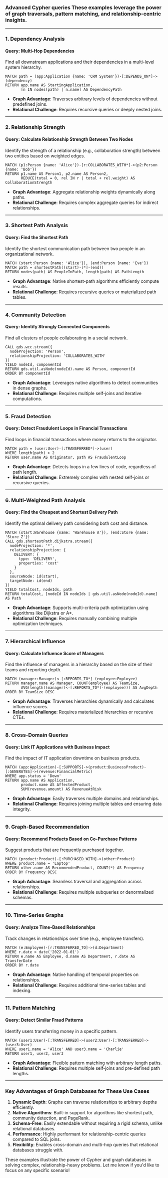 ### **Advanced Cypher queries** These examples leverage the power of graph traversals, pattern matching, and relationship-centric insights.

---

### **1. Dependency Analysis**
#### **Query: Multi-Hop Dependencies**
Find all downstream applications and their dependencies in a multi-level system hierarchy.

```cypher
MATCH path = (app:Application {name: 'CRM System'})-[:DEPENDS_ON*]->(dependency)
RETURN app.name AS StartingApplication, 
       [n IN nodes(path) | n.name] AS DependencyPath
```
- **Graph Advantage**: Traverses arbitrary levels of dependencies without predefined joins.
- **Relational Challenge**: Requires recursive queries or deeply nested joins.

---

### **2. Relationship Strength**
#### **Query: Calculate Relationship Strength Between Two Nodes**
Identify the strength of a relationship (e.g., collaboration strength) between two entities based on weighted edges.

```cypher
MATCH (p1:Person {name: 'Alice'})-[r:COLLABORATES_WITH*]->(p2:Person {name: 'Bob'})
RETURN p1.name AS Person1, p2.name AS Person2, 
       REDUCE(total = 0, rel IN r | total + rel.weight) AS CollaborationStrength
```
- **Graph Advantage**: Aggregate relationship weights dynamically along paths.
- **Relational Challenge**: Requires complex aggregate queries for indirect relationships.

---

### **3. Shortest Path Analysis**
#### **Query: Find the Shortest Path**
Identify the shortest communication path between two people in an organizational network.

```cypher
MATCH (start:Person {name: 'Alice'}), (end:Person {name: 'Eve'})
MATCH path = shortestPath((start)-[*]-(end))
RETURN nodes(path) AS PeopleInPath, length(path) AS PathLength
```
- **Graph Advantage**: Native shortest-path algorithms efficiently compute results.
- **Relational Challenge**: Requires recursive queries or materialized path tables.

---

### **4. Community Detection**
#### **Query: Identify Strongly Connected Components**
Find all clusters of people collaborating in a social network.

```cypher
CALL gds.wcc.stream({
  nodeProjection: 'Person',
  relationshipProjection: 'COLLABORATES_WITH'
})
YIELD nodeId, componentId
RETURN gds.util.asNode(nodeId).name AS Person, componentId
ORDER BY componentId
```
- **Graph Advantage**: Leverages native algorithms to detect communities in dense graphs.
- **Relational Challenge**: Requires multiple self-joins and iterative computations.

---

### **5. Fraud Detection**
#### **Query: Detect Fraudulent Loops in Financial Transactions**
Find loops in financial transactions where money returns to the originator.

```cypher
MATCH path = (user:User)-[:TRANSFERRED*]->(user)
WHERE length(path) > 2
RETURN user.name AS Originator, path AS FraudulentLoop
```
- **Graph Advantage**: Detects loops in a few lines of code, regardless of path length.
- **Relational Challenge**: Extremely complex with nested self-joins or recursive queries.

---

### **6. Multi-Weighted Path Analysis**
#### **Query: Find the Cheapest and Shortest Delivery Path**
Identify the optimal delivery path considering both cost and distance.

```cypher
MATCH (start:Warehouse {name: 'Warehouse A'}), (end:Store {name: 'Store Z'})
CALL gds.shortestPath.dijkstra.stream({
  nodeProjection: '*',
  relationshipProjection: {
    DELIVERY: {
      type: 'DELIVERY',
      properties: 'cost'
    }
  },
  sourceNode: id(start),
  targetNode: id(end)
})
YIELD totalCost, nodeIds, path
RETURN totalCost, [nodeId IN nodeIds | gds.util.asNode(nodeId).name] AS Path
```
- **Graph Advantage**: Supports multi-criteria path optimization using algorithms like Dijkstra or A*.
- **Relational Challenge**: Requires manually combining multiple optimization techniques.

---

### **7. Hierarchical Influence**
#### **Query: Calculate Influence Score of Managers**
Find the influence of managers in a hierarchy based on the size of their teams and reporting depth.

```cypher
MATCH (manager:Manager)<-[:REPORTS_TO*]-(employee:Employee)
RETURN manager.name AS Manager, COUNT(employee) AS TeamSize, 
       AVG(length((manager)<-[:REPORTS_TO*]-(employee))) AS AvgDepth
ORDER BY TeamSize DESC
```
- **Graph Advantage**: Traverses hierarchies dynamically and calculates influence scores.
- **Relational Challenge**: Requires materialized hierarchies or recursive CTEs.

---

### **8. Cross-Domain Queries**
#### **Query: Link IT Applications with Business Impact**
Find the impact of IT application downtime on business products.

```cypher
MATCH (app:Application)-[:SUPPORTS]->(product:BusinessProduct)-[:GENERATES]->(revenue:FinancialMetric)
WHERE app.status = 'Down'
RETURN app.name AS Application, 
       product.name AS AffectedProduct, 
       SUM(revenue.amount) AS RevenueAtRisk
```
- **Graph Advantage**: Easily traverses multiple domains and relationships.
- **Relational Challenge**: Requires joining multiple tables and ensuring data integrity.

---

### **9. Graph-Based Recommendation**
#### **Query: Recommend Products Based on Co-Purchase Patterns**
Suggest products that are frequently purchased together.

```cypher
MATCH (product:Product)-[:PURCHASED_WITH]->(other:Product)
WHERE product.name = 'Laptop'
RETURN other.name AS RecommendedProduct, COUNT(*) AS Frequency
ORDER BY Frequency DESC
```
- **Graph Advantage**: Seamless traversal and aggregation across relationships.
- **Relational Challenge**: Requires multiple subqueries or denormalized schemas.

---

### **10. Time-Series Graphs**
#### **Query: Analyze Time-Based Relationships**
Track changes in relationships over time (e.g., employee transfers).

```cypher
MATCH (e:Employee)-[r:TRANSFERRED_TO]->(d:Department)
WHERE r.date > date('2022-01-01')
RETURN e.name AS Employee, d.name AS Department, r.date AS TransferDate
ORDER BY r.date
```
- **Graph Advantage**: Native handling of temporal properties on relationships.
- **Relational Challenge**: Requires additional time-series tables and indexing.

---

### **11. Pattern Matching**
#### **Query: Detect Similar Fraud Patterns**
Identify users transferring money in a specific pattern.

```cypher
MATCH (user1:User)-[:TRANSFERRED]->(user2:User)-[:TRANSFERRED]->(user3:User)
WHERE user1.name = 'Alice' AND user3.name = 'Charlie'
RETURN user1, user2, user3
```
- **Graph Advantage**: Flexible pattern matching with arbitrary length paths.
- **Relational Challenge**: Requires multiple self-joins and pre-defined path lengths.

---

### **Key Advantages of Graph Databases for These Use Cases**
1. **Dynamic Depth**: Graphs can traverse relationships to arbitrary depths efficiently.
2. **Native Algorithms**: Built-in support for algorithms like shortest path, community detection, and PageRank.
3. **Schema-Free**: Easily extendable without requiring a rigid schema, unlike relational databases.
4. **Performance**: Highly performant for relationship-centric queries compared to SQL joins.
5. **Flexibility**: Enables cross-domain and multi-hop queries that relational databases struggle with.

These examples illustrate the power of Cypher and graph databases in solving complex, relationship-heavy problems. Let me know if you'd like to focus on any specific scenario!
